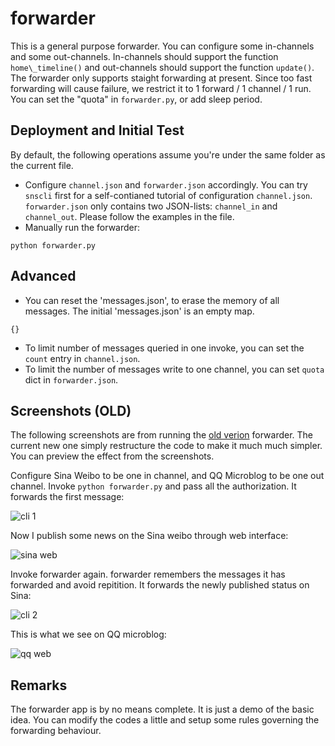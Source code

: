 forwarder 
====

This is a general purpose forwarder. 
You can configure some in-channels and some out-channels. 
In-channels should support the function `home\_timeline()`
and out-channels should support the function `update()`.
The forwarder only supports staight forwarding at present. 
Since too fast forwarding will cause failure, 
we restrict it to 1 forward / 1 channel / 1 run. 
You can set the "quota" in `forwarder.py`, 
or add sleep period. 

Deployment and Initial Test
----

By default, the following operations assume 
you're under the same folder as the current file. 

   * Configure `channel.json` and `forwarder.json` accordingly. 
   You can try `snscli` first for a self-contianed tutorial of 
   configuration `channel.json`. 
   `forwarder.json` only contains two JSON-lists: 
   `channel_in` and `channel_out`. 
   Please follow the examples in the file. 
   * Manually run the forwarder:
```
python forwarder.py
```

Advanced
----

   * You can reset the 'messages.json', to erase the 
   memory of all messages. 
   The initial 'messages.json' is an empty map. 
```
{}
```

   * To limit number of messages queried in one invoke, 
   you can set the `count` entry in `channel.json`. 
   * To limit the number of messages write to one channel, 
   you can set `quota` dict in `forwarder.json`. 

Screenshots (OLD)
----

The following screenshots are from running the 
[old verion](old/)
forwarder. 
The current new one simply restructure the code to make it much much simpler. 
You can preview the effect from the screenshots. 

Configure Sina Weibo to be one in channel, 
and QQ Microblog to be one out channel. 
Invoke `python forwarder.py` and pass all the authorization. 
It forwards the first message:

![cli 1](https://raw.github.com/hupili/snsapi/master/app/forwarder/screenshots/old/forwarder3.jpg)

Now I publish some news on the Sina weibo through web interface:

![sina web](https://raw.github.com/hupili/snsapi/master/app/forwarder/screenshots/old/forwarder1.jpg)

Invoke forwarder again. 
forwarder remembers the messages it has forwarded and avoid repitition. 
It forwards the newly published status on Sina:

![cli 2](https://raw.github.com/hupili/snsapi/master/app/forwarder/screenshots/old/forwarder4.jpg)

This is what we see on QQ microblog:

![qq web](https://raw.github.com/hupili/snsapi/master/app/forwarder/screenshots/old/forwarder2.jpg)


Remarks
----

The forwarder app is by no means complete. 
It is just a demo of the basic idea. 
You can modify the codes a little 
and setup some rules governing the forwarding behaviour.
